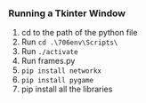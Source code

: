 ### Running a Tkinter Window
1. cd to the path of the python file
3. Run `cd .\706env\Scripts\` 
4. Run `./activate`
5. Run frames.py
6. `pip install networkx`
7. `pip install pygame`
8. pip install all the libraries